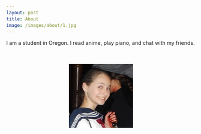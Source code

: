 ```yaml
---
layout: post
title: About
image: /images/about/1.jpg
---
```


I am a student in Oregon.
I read anime, play piano, and chat with my friends.

<br>
<br>

<center class="image-grid">
<img src="/about/profile.jpg" style="grid-column: 1 / span 2;" title="Profile image of randomjam">
</center>

